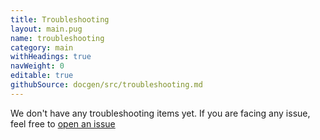 ```yaml
---
title: Troubleshooting
layout: main.pug
name: troubleshooting
category: main
withHeadings: true
navWeight: 0
editable: true
githubSource: docgen/src/troubleshooting.md
---
```



We don't have any troubleshooting items yet. If you are facing any issue, feel free to [open an issue](https://github.com/algolia/instantsearch-ios/issues)
